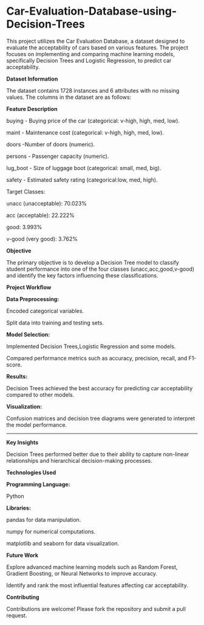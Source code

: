 # Car-Evaluation-Database-using-Decision-Trees
This project utilizes the Car Evaluation Database, a dataset designed to evaluate the acceptability of cars based on various features.
The project focuses on implementing and comparing machine learning models, specifically Decision Trees and Logistic Regression, to predict car acceptability.

**Dataset Information**

The dataset contains 1728 instances and 6 attributes with no missing values. The columns in the dataset are as follows:

**Feature Description**

buying - Buying price of the car (categorical: v-high, high, med, low).

maint - Maintenance cost (categorical: v-high, high, med, low).

doors -Number of doors (numeric).

persons - Passenger capacity (numeric).

lug_boot - Size of luggage boot (categorical: small, med, big).

safety - Estimated safety rating (categorical:low, med, high).

Target Classes:

unacc (unacceptable): 70.023% 

acc (acceptable): 22.222% 

good: 3.993% 

v-good (very good): 3.762% 

**Objective**

The primary objective is to develop a Decision Tree model to classify student performance into one of the four classes (unacc,acc,good,v-good) and identify the key factors influencing these classifications.

**Project Workflow**

**Data Preprocessing:**

Encoded categorical variables.

Split data into training and testing sets.

**Model Selection:**

Implemented Decision Trees,Logistic Regression and some models.

Compared performance metrics such as accuracy, precision, recall, and F1-score.

**Results:**

Decision Trees achieved the best accuracy for predicting car acceptability compared to other models.

**Visualization:**

Confusion matrices and decision tree diagrams were generated to interpret the model performance.

---------------------------------------------------------------------------------------------------------

**Key Insights**

Decision Trees performed better due to their ability to capture non-linear relationships and hierarchical decision-making processes.

**Technologies Used**

**Programming Language:**

Python

**Libraries:**

pandas for data manipulation.

numpy for numerical computations.

matplotlib and seaborn for data visualization.

**Future Work**

Explore advanced machine learning models such as Random Forest, Gradient Boosting, or Neural Networks to improve accuracy.

Identify and rank the most influential features affecting car acceptability.

**Contributing**

Contributions are welcome! Please fork the repository and submit a pull request.

